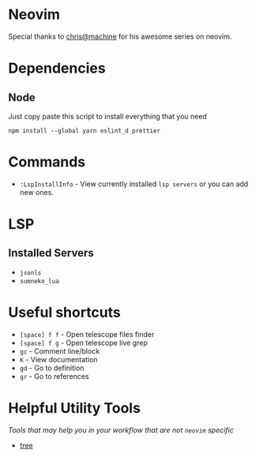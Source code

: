 # Neovim 

Special thanks to [chris@machine](https://www.youtube.com/c/ChrisAtMachine) for his awesome series on neovim.

# Dependencies

## Node

Just copy paste this script to install everything that you need

```
npm install --global yarn eslint_d prettier
```


# Commands

- `:LspInstallInfo` - View currently installed `lsp servers` or you can add new ones.

# LSP

## Installed Servers

- `jsonls`
- `sumneko_lua`

# Useful shortcuts

- `[space] f f` - Open telescope files finder
- `[space] f g` - Open telescope live grep
- `gc` - Comment line/block
- `K` - View documentation
- `gd` - Go to definition
- `gr` - Go to references

# Helpful Utility Tools

_Tools that may help you in your workflow that are not `neovim` specific_

- [tree](http://mama.indstate.edu/users/ice/tree/)

